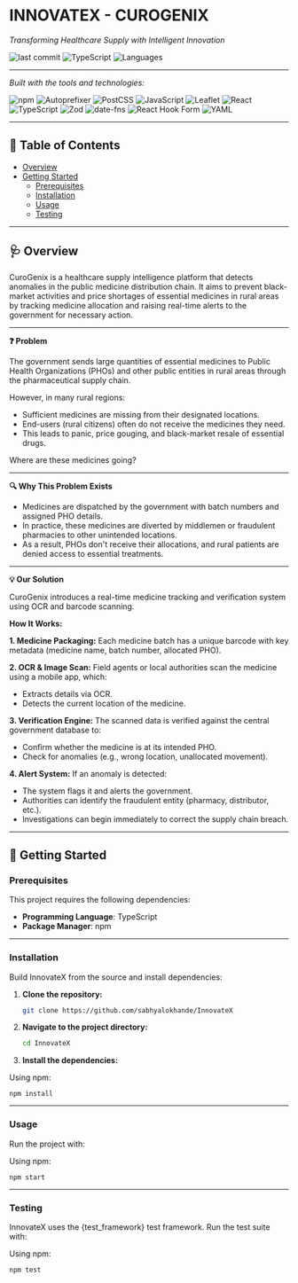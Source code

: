 # INNOVATEX - CUROGENIX

_Transforming Healthcare Supply with Intelligent Innovation_

![last commit](https://img.shields.io/badge/last%20commit-yesterday-brightgreen)
![TypeScript](https://img.shields.io/badge/typescript-97.5%25-blue)
![Languages](https://img.shields.io/badge/languages-3-blue)

---

_Built with the tools and technologies:_

![npm](https://img.shields.io/badge/npm-red)
![Autoprefixer](https://img.shields.io/badge/Autoprefixer-red)
![PostCSS](https://img.shields.io/badge/PostCSS-orange)
![JavaScript](https://img.shields.io/badge/JavaScript-yellow)
![Leaflet](https://img.shields.io/badge/Leaflet-green)
![React](https://img.shields.io/badge/React-blue)
![TypeScript](https://img.shields.io/badge/TypeScript-blue)
![Zod](https://img.shields.io/badge/Zod-blue)
![date-fns](https://img.shields.io/badge/datefns-pink)
![React Hook Form](https://img.shields.io/badge/React%20Hook%20Form-pink)
![YAML](https://img.shields.io/badge/YAML-red)

---

## 📑 Table of Contents

- [Overview](#-overview)
- [Getting Started](#-getting-started)
  - [Prerequisites](#prerequisites)
  - [Installation](#installation)
  - [Usage](#usage)
  - [Testing](#testing)

---

## 🩺 Overview
CuroGenix is a healthcare supply intelligence platform that detects anomalies in the public medicine distribution chain. It aims to prevent black-market activities and price shortages of essential medicines in rural areas by tracking medicine allocation and raising real-time alerts to the government for necessary action.

---

**❓ Problem**

The government sends large quantities of essential medicines to Public Health Organizations (PHOs) and other public entities in rural areas through the pharmaceutical supply chain.

However, in many rural regions:
 - Sufficient medicines are missing from their designated locations.
 - End-users (rural citizens) often do not receive the medicines they need.
 - This leads to panic, price gouging, and black-market resale of essential drugs.

Where are these medicines going?

---

**🔍 Why This Problem Exists**

- Medicines are dispatched by the government with batch numbers and assigned PHO details.
- In practice, these medicines are diverted by middlemen or fraudulent pharmacies to other unintended locations.
- As a result, PHOs don't receive their allocations, and rural patients are denied access to essential treatments.

---

**💡 Our Solution**

CuroGenix introduces a real-time medicine tracking and verification system using OCR and barcode scanning.

**How It Works:**

**1. Medicine Packaging:**
Each medicine batch has a unique barcode with key metadata (medicine name, batch number, allocated PHO).

**2. OCR & Image Scan:**
Field agents or local authorities scan the medicine using a mobile app, which:
 - Extracts details via OCR.
 - Detects the current location of the medicine.

**3. Verification Engine:**
The scanned data is verified against the central government database to:
 - Confirm whether the medicine is at its intended PHO.
 - Check for anomalies (e.g., wrong location, unallocated movement).

**4. Alert System:**
If an anomaly is detected:
 - The system flags it and alerts the government.
 - Authorities can identify the fraudulent entity (pharmacy, distributor, etc.).
 - Investigations can begin immediately to correct the supply chain breach.

---

## 🚀 Getting Started

### Prerequisites

This project requires the following dependencies:

- **Programming Language**: TypeScript  
- **Package Manager**: npm

---

### Installation

Build InnovateX from the source and install dependencies:

1. **Clone the repository:**

   ```bash
   git clone https://github.com/sabhyalokhande/InnovateX
   
2. **Navigate to the project directory:**

    ```bash
    cd InnovateX
    
3. **Install the dependencies:**

Using npm:

    npm install

---

### Usage

Run the project with:

Using npm:

    npm start

---

### Testing

InnovateX uses the {test_framework} test framework. Run the test suite with:

Using npm:

    npm test
